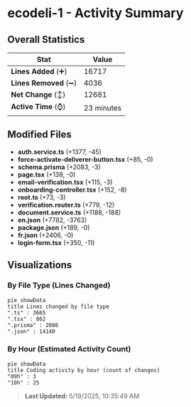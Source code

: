 # ecodeli-1 - Activity Summary 

## Overall Statistics

| Stat                   | Value                                                             |
| ---------------------- | ----------------------------------------------------------------- |
| **Lines Added** (➕)   | 16717                                          |
| **Lines Removed** (➖) | 4036                                        |
| **Net Change** (↕)    | 12681                |
| **Active Time** (⌚)   | 23 minutes |


## Modified Files
- **auth.service.ts** (+1377, -45)
- **force-activate-deliverer-button.tsx** (+85, -0)
- **schema.prisma** (+2083, -3)
- **page.tsx** (+138, -0)
- **email-verification.tsx** (+115, -3)
- **onboarding-controller.tsx** (+152, -8)
- **root.ts** (+73, -3)
- **verification.router.ts** (+779, -12)
- **document.service.ts** (+1188, -188)
- **en.json** (+7782, -3763)
- **package.json** (+189, -0)
- **fr.json** (+2406, -0)
- **login-form.tsx** (+350, -11)

## Visualizations

### By File Type (Lines Changed)

```mermaid
pie showData
title Lines changed by file type
".ts" : 3665
".tsx" : 862
".prisma" : 2086
".json" : 14140
```

### By Hour (Estimated Activity Count)

```mermaid
pie showData
title Coding activity by hour (count of changes)
"09h" : 3
"10h" : 25
```


> **Last Updated:** 5/19/2025, 10:35:49 AM